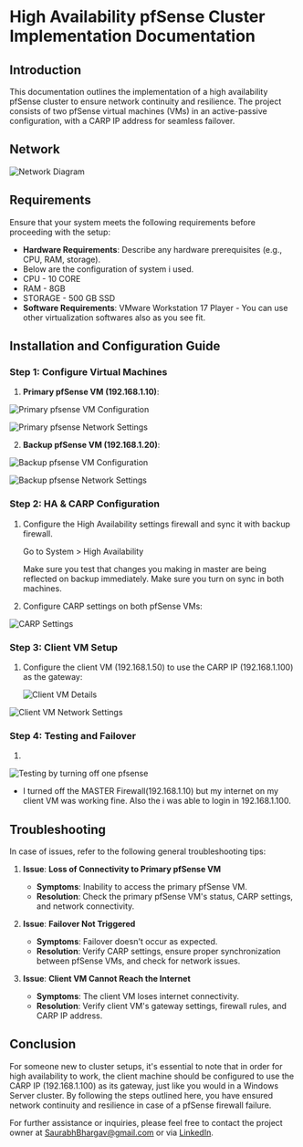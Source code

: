 # High Availability pfSense Cluster Implementation Documentation

## Introduction

This documentation outlines the implementation of a high availability pfSense cluster to ensure network continuity and resilience. The project consists of two pfSense virtual machines (VMs) in an active-passive configuration, with a CARP IP address for seamless failover.

## Network 
![Network Diagram](https://github.com/Saurabh-Bhargav/Projects/blob/main/pfSense/High%20Availability%20pfSense%20Cluster%20Implementation/Images/Screenshot%202023-09-07%20100422.png)




## Requirements

Ensure that your system meets the following requirements before proceeding with the setup:

- **Hardware Requirements**: Describe any hardware prerequisites (e.g., CPU, RAM, storage).
- Below are the configuration of system i used.
- CPU - 10 CORE
- RAM - 8GB
- STORAGE - 500 GB SSD
- **Software Requirements**:
VMware Workstation 17 Player - You can use other virtualization softwares also as you see fit.

## Installation and Configuration Guide

### Step 1: Configure Virtual Machines

1. **Primary pfSense VM (192.168.1.10)**:
   
 ![Primary pfsense VM Configuration](https://github.com/Saurabh-Bhargav/Projects/blob/main/pfSense/High%20Availability%20pfSense%20Cluster%20Implementation/Images/Screenshot%202023-09-07%20092720.png)


![Primary pfsense Network Settings](https://github.com/Saurabh-Bhargav/Projects/blob/main/pfSense/High%20Availability%20pfSense%20Cluster%20Implementation/Images/Screenshot%202023-09-07%20085846.png)


2. **Backup pfSense VM (192.168.1.20)**:
   
 ![Backup pfsense VM Configuration](https://github.com/Saurabh-Bhargav/Projects/blob/main/pfSense/High%20Availability%20pfSense%20Cluster%20Implementation/Images/Screenshot%202023-09-07%20092720.png)


![Backup pfsense Network Settings](https://github.com/Saurabh-Bhargav/Projects/blob/main/pfSense/High%20Availability%20pfSense%20Cluster%20Implementation/Images/Screenshot%202023-09-07%20085931.png)


### Step 2: HA & CARP Configuration

1. Configure the High Availability settings firewall and sync it with backup firewall.
   
   Go to System > High Availability
   
   Make sure you test that changes you making in master are being reflected on backup immediately. Make sure you turn on sync in both machines.

   

2. Configure CARP settings on both pfSense VMs:

![CARP Settings](https://github.com/Saurabh-Bhargav/Projects/blob/main/pfSense/High%20Availability%20pfSense%20Cluster%20Implementation/Images/Screenshot%202023-09-07%20090651.png)
  
     

### Step 3: Client VM Setup

1. Configure the client VM (192.168.1.50) to use the CARP IP (192.168.1.100) as the gateway:

   ![Client VM Details](https://github.com/Saurabh-Bhargav/Projects/blob/main/pfSense/High%20Availability%20pfSense%20Cluster%20Implementation/Images/Screenshot%202023-09-07%20092742.png)

   
![Client VM Network Settings](https://github.com/Saurabh-Bhargav/Projects/blob/main/pfSense/High%20Availability%20pfSense%20Cluster%20Implementation/Images/Screenshot%202023-09-07%20090854.png)


### Step 4: Testing and Failover

1. 
![Testing by turning off one pfsense](https://github.com/Saurabh-Bhargav/Projects/blob/main/pfSense/High%20Availability%20pfSense%20Cluster%20Implementation/Images/Screenshot%202023-09-07%20091217.png)
     

   - I turned off the MASTER Firewall(192.168.1.10) but my internet on my client VM was working fine. Also the i was able to login in 192.168.1.100.



## Troubleshooting

In case of issues, refer to the following general troubleshooting tips:

1. **Issue**: **Loss of Connectivity to Primary pfSense VM**
   - **Symptoms**: Inability to access the primary pfSense VM.
   - **Resolution**: Check the primary pfSense VM's status, CARP settings, and network connectivity.

2. **Issue**: **Failover Not Triggered**
   - **Symptoms**: Failover doesn't occur as expected.
   - **Resolution**: Verify CARP settings, ensure proper synchronization between pfSense VMs, and check for network issues.

3. **Issue**: **Client VM Cannot Reach the Internet**
   - **Symptoms**: The client VM loses internet connectivity.
   - **Resolution**: Verify client VM's gateway settings, firewall rules, and CARP IP address.

## Conclusion

For someone new to cluster setups, it's essential to note that in order for high availability to work, the client machine should be configured to use the CARP IP (192.168.1.100) as its gateway, just like you would in a Windows Server cluster. By following the steps outlined here, you have ensured network continuity and resilience in case of a pfSense firewall failure.

For further assistance or inquiries, please feel free to contact the project owner at [SaurabhBhargav@gmail.com](saurabhbhargavofficial.gmail.com) or via [LinkedIn](https://www.linkedin.com/in/Saurabh-Bhargav/).
